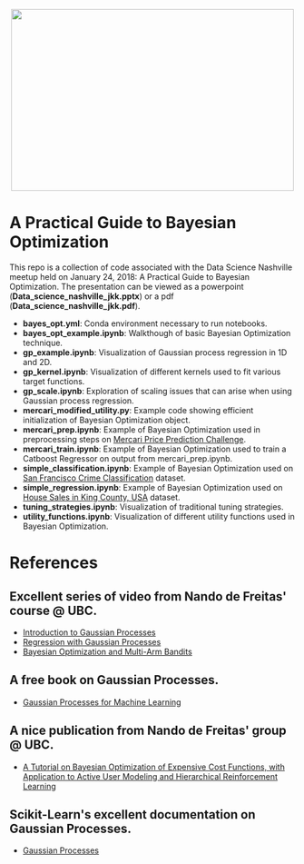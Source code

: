 <p align="center">
<img width="498" height="320" src="https://github.com/pilotneko/practical_bayes_opt/blob/master/images/gp_animated/gp_animated_2.gif">
</p>

# A Practical Guide to Bayesian Optimization
This repo is a collection of code associated with the Data Science Nashville meetup held on January 24, 2018: A Practical Guide to Bayesian Optimization. The presentation can be viewed as a powerpoint (**Data_science_nashville_jkk.pptx**) or a pdf (**Data_science_nashville_jkk.pdf**).

- **bayes_opt.yml**: Conda environment necessary to run notebooks.
- **bayes_opt_example.ipynb**: Walkthough of basic Bayesian Optimization technique.
- **gp_example.ipynb**: Visualization of Gaussian process regression in 1D and 2D.
- **gp_kernel.ipynb**: Visualization of different kernels used to fit various target functions.
- **gp_scale.ipynb**: Exploration of scaling issues that can arise when using Gaussian process regression.
- **mercari_modified_utility.py**: Example code showing efficient initialization of Bayesian Optimization object.
- **mercari_prep.ipynb**: Example of Bayesian Optimization used in preprocessing steps on [Mercari Price Prediction Challenge](https://www.kaggle.com/c/mercari-price-suggestion-challenge).
- **mercari_train.ipynb**: Example of Bayesian Optimization used to train a Catboost Regressor on output from mercari_prep.ipynb.
- **simple_classification.ipynb**: Example of Bayesian Optimization used on [San Francisco Crime Classification](https://www.kaggle.com/c/sf-crime) dataset.
- **simple_regression.ipynb**: Example of Bayesian Optimization used on [House Sales in King County, USA](https://www.kaggle.com/harlfoxem/housesalesprediction) dataset.
- **tuning_strategies.ipynb**: Visualization of traditional tuning strategies.
- **utility_functions.ipynb**: Visualization of different utility functions used in Bayesian Optimization.

# References
## Excellent series of video from Nando de Freitas' course @ UBC.
- [Introduction to Gaussian Processes](https://www.youtube.com/watch?v=4vGiHC35j9s&t=1s)
- [Regression with Gaussian Processes](https://www.youtube.com/watch?v=MfHKW5z-OOA)
- [Bayesian Optimization and Multi-Arm Bandits](https://www.youtube.com/watch?v=vz3D36VXefI)
## A free book on Gaussian Processes.
- [Gaussian Processes for Machine Learning](http://www.gaussianprocess.org/gpml/)
## A nice publication from Nando de Freitas' group @ UBC.
- [A Tutorial on Bayesian Optimization of Expensive Cost Functions, with Application to Active User Modeling and Hierarchical Reinforcement Learning](https://arxiv.org/pdf/1012.2599v1.pdf)
## Scikit-Learn's excellent documentation on Gaussian Processes.
- [Gaussian Processes](http://scikit-learn.org/stable/modules/gaussian_process.html)
